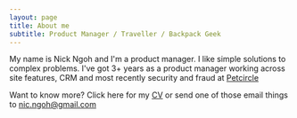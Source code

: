```yaml
---
layout: page
title: About me
subtitle: Product Manager / Traveller / Backpack Geek
---
```


My name is Nick Ngoh and I'm a product manager. I like simple solutions to complex problems. I've got 3+ years as a product manager working across site features, CRM and most recently security and fraud at [Petcircle](https://www.petcircle.com)

Want to know more? Click here for my [CV]({{nicngoh.com}}/PDF/nick_ngoh_cv.pdf)  or send one of those email things to nic.ngoh@gmail.com
